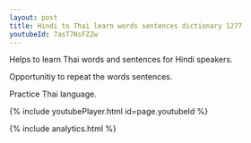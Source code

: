 ```yaml
---
layout: post
title: Hindi to Thai learn words sentences dictionary 1277 
youtubeId: 7asT7NsFZZw
---
```

 
 
Helps to learn Thai words and sentences for Hindi speakers.

Opportunitiy to repeat the words sentences. 

Practice Thai language. 
 
{% include youtubePlayer.html id=page.youtubeId %}
 
 
{% include analytics.html %}